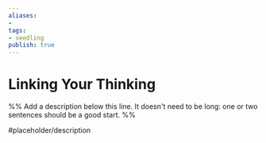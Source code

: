 ```yaml
---
aliases: 
- 
tags:
- seedling
publish: true
---
```


# Linking Your Thinking

%% Add a description below this line. It doesn't need to be long: one or two sentences should be a good start. %%

#placeholder/description 

